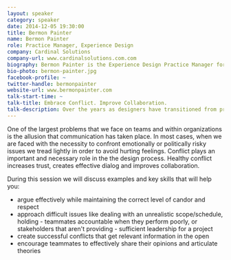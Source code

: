 ```yaml
---
layout: speaker
category: speaker
date: 2014-12-05 19:30:00
title: Bermon Painter
name: Bermon Painter
role: Practice Manager, Experience Design
company: Cardinal Solutions
company-url: www.cardinalsolutions.com.com
biography: Bermon Painter is the Experience Design Practice Manager for the Charlotte, Raleigh, and Tampa offices at Cardinal Solutions. He's also heavily involved in the local tech community in Charlotte and organizes the Charlotte User Experience Designer, Charlotte Front-End Developers, and Blend Conference. In his free time he works the folks at @teamsassdesign on the redesign of the Sass website. Outside of technology he enjoys languages, speaks fluent Spanish, is working on Italian, plays classical piano and enjoys visiting the beaches and mountains of Ecuador with his family.
bio-photo: bermon-painter.jpg
facebook-profile: ~
twitter-handle: bermonpainter
website-url: www.bermonpainter.com
talk-start-time: ~
talk-title: Embrace Conflict. Improve Collaboration.
talk-description: Over the years as designers have transitioned from print to the web we've had a reluctant relationship with code. Pixel perfection is a demanding standard. It's required us to get close to the metal and learn HTML and CSS. Some of us have transitioned well and have actually grown to love our curly-braces and semicolons, but it wasn't what we trained for.
---
```

One of the largest problems that we face on teams and within organizations is the allusion that communication has taken place. In most cases, when we are faced with the necessity to confront emotionally or politically risky issues we tread lightly in order to avoid hurting feelings. Conflict plays an important and necessary role in the the design process. Healthy conflict increases trust, creates effective dialog and improves collaboration.

During this session we will discuss examples and key skills that will help you:

- argue effectively while maintaining the correct level of candor and respect
- approach difficult issues like dealing with an unrealistic scope/schedule, holding - teammates accountable when they perform poorly, or stakeholders that aren't providing - sufficient leadership for a project
- create successful conflicts that get relevant information in the open
- encourage teammates to effectively share their opinions and articulate theories 